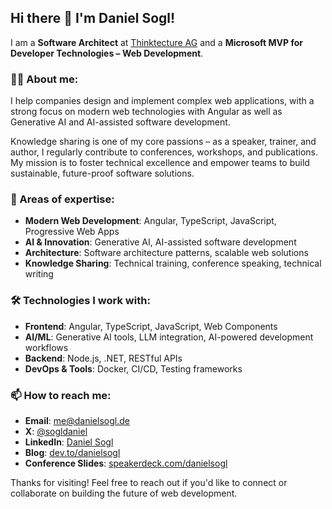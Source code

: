## Hi there 👋 I'm Daniel Sogl!

I am a **Software Architect** at [Thinktecture AG](https://www.thinktecture.com/) and a **Microsoft MVP for Developer Technologies – Web Development**.

### 👨‍💻 About me:

I help companies design and implement complex web applications, with a strong focus on modern web technologies with Angular as well as Generative AI and AI-assisted software development.

Knowledge sharing is one of my core passions – as a speaker, trainer, and author, I regularly contribute to conferences, workshops, and publications. My mission is to foster technical excellence and empower teams to build sustainable, future-proof software solutions.

### 🚀 Areas of expertise:
- **Modern Web Development**: Angular, TypeScript, JavaScript, Progressive Web Apps
- **AI & Innovation**: Generative AI, AI-assisted software development
- **Architecture**: Software architecture patterns, scalable web solutions
- **Knowledge Sharing**: Technical training, conference speaking, technical writing

### 🛠 Technologies I work with:
- **Frontend**: Angular, TypeScript, JavaScript, Web Components
- **AI/ML**: Generative AI tools, LLM integration, AI-powered development workflows
- **Backend**: Node.js, .NET, RESTful APIs
- **DevOps & Tools**: Docker, CI/CD, Testing frameworks

### 📫 How to reach me:
- **Email**: [me@danielsogl.de](mailto:me@danielsogl.de)
- **X**: [@sogldaniel](https://x.com/sogldaniel)
- **LinkedIn**: [Daniel Sogl](https://www.linkedin.com/in/daniel-sogl/)
- **Blog**: [dev.to/danielsogl](https://dev.to/danielsogl)
- **Conference Slides**: [speakerdeck.com/danielsogl](https://speakerdeck.com/danielsogl)

Thanks for visiting! Feel free to reach out if you'd like to connect or collaborate on building the future of web development.
